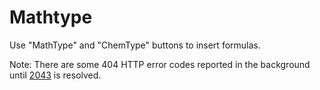 # Mathtype

Use "MathType" and "ChemType" buttons to insert formulas.

Note: There are some 404 HTTP error codes reported in the background until [2043](https://github.com/ckeditor/ckeditor5/issues/2043) is resolved.
